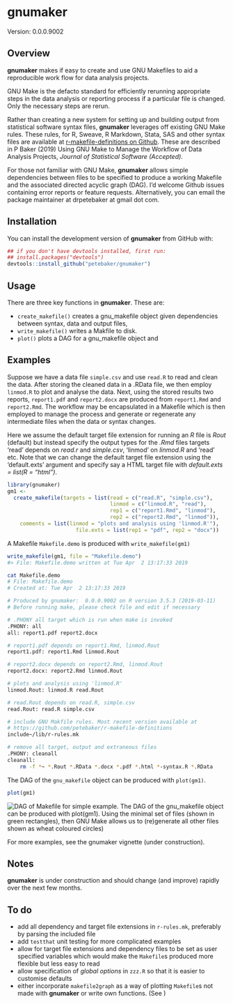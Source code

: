 
<!-- README.md is generated from README.Rmd. Please edit that file -->

# gnumaker

Version: 0.0.0.9002

## Overview

**gnumaker** makes if easy to create and use GNU Makefiles to aid a
reproducible work flow for data analysis projects.

GNU Make is the defacto standard for efficiently rerunning appropriate
steps in the data analysis or reporting process if a particular file is
changed. Only the necessary steps are rerun.

Rather than creating a new system for setting up and building output
from statistical software syntax files, **gnumaker** leverages off
existing GNU Make rules. These rules, for R, Sweave, R Markdown, Stata,
SAS and other syntax files are available at [r-makefile-definitions on
Github](https://github.com/petebaker/r-makefile-definitions). These are
described in P Baker (2019) Using GNU Make to Manage the Workflow of
Data Analysis Projects, *Journal of Statistical Software (Accepted)*.

For those not familiar with GNU Make, **gnumaker** allows simple
dependencies between files to be specified to produce a working Makefile
and the associated directed acyclic graph (DAG). I’d welcome Github
issues containing error reports or feature requests. Alternatively, you
can email the package maintainer at drpetebaker at gmail dot com.

## Installation

<!--
Install the latest CRAN version of **gnumaker** with:


```r
##install.packages("gnumaker")
```
-->

You can install the development version of **gnumaker** from GitHub
with:

``` r
## if you don't have devtools installed, first run:
## install.packages("devtools")
devtools::install_github("petebaker/gnumaker")
```

## Usage

There are three key functions in **gnumaker**. These are:

  - `create_makefile()` creates a gnu\_makefile object given
    dependencies between syntax, data and output files,
  - `write_makefile()` writes a Makfile to disk.
  - `plot()` plots a DAG for a gnu\_makefile object and

## Examples

Suppose we have a data file `simple.csv` and use `read.R` to read and
clean the data. After storing the cleaned data in a .RData file, we then
employ `linmod.R` to plot and analyse the data. Next, using the stored
results two reports, `report1.pdf` and `report2.docx` are produced from
`report1.Rmd` and `report2.Rmd`. The workflow may be encapsulated in a
Makefile which is then employed to manage the process and generate or
regenerate any intermediate files when the data or syntax changes.

Here we assume the default target file extension for running an *R* file
is *Rout* (default) but instead specify the output types for the *.Rmd*
files targets ‘read’ depends on *read.r* and *simple.csv*, ‘linmod’ on
*linmod.R* and ‘read’ etc. Note that we can change the default target
file extension using the ‘default.exts’ argument and specify say a HTML
target file with *default.exts = list(R = “html”)*.

``` r
library(gnumaker)
gm1 <-
  create_makefile(targets = list(read = c("read.R", "simple.csv"),
                                 linmod = c("linmod.R", "read"),
                                 rep1 = c("report1.Rmd", "linmod"),
                                 rep2 = c("report2.Rmd", "linmod")),
    comments = list(linmod = "plots and analysis using 'linmod.R'"),
                      file.exts = list(rep1 = "pdf", rep2 = "docx"))
```

A Makefile `Makefile.demo` is produced with `write_makefile(gm1)`

``` r
write_makefile(gm1, file = "Makefile.demo")
#> File: Makefile.demo written at Tue Apr  2 13:17:33 2019
```

``` bash
cat Makefile.demo
# File: Makefile.demo
# Created at: Tue Apr  2 13:17:33 2019

# Produced by gnumaker:  0.0.0.9002 on R version 3.5.3 (2019-03-11)
# Before running make, please check file and edit if necessary

# .PHONY all target which is run when make is invoked
.PHONY: all
all: report1.pdf report2.docx

# report1.pdf depends on report1.Rmd, linmod.Rout
report1.pdf: report1.Rmd linmod.Rout

# report2.docx depends on report2.Rmd, linmod.Rout
report2.docx: report2.Rmd linmod.Rout

# plots and analysis using 'linmod.R'
linmod.Rout: linmod.R read.Rout

# read.Rout depends on read.R, simple.csv
read.Rout: read.R simple.csv

# include GNU Makfile rules. Most recent version available at
# https://github.com/petebaker/r-makefile-definitions
include~/lib/r-rules.mk

# remove all target, output and extraneous files
.PHONY: cleanall
cleanall:
    rm -f *~ *.Rout *.RData *.docx *.pdf *.html *-syntax.R *.RData
```

The DAG of the `gnu_makefile` object can be produced with `plot(gm1)`.

``` r
plot(gm1)
```

![DAG of Makefile for simple example. The DAG of the `gnu_makefile`
object can be produced with `plot(gm1)`. Using the minimal set of files
(shown in green rectangles), then GNU Make allows us to (re)generate all
other files shown as wheat coloured circles)](images/simple-dag-1.png)

For more examples, see the gnumaker vignette (under construction).

## Notes

**gnumaker** is under construction and should change (and improve)
rapidly over the next few months.

## To do

  - add all dependency and target file extensions in `r-rules.mk`,
    preferably by parsing the included file
  - add `testthat` unit testing for more complicated examples
  - allow for target file extensions and dependency files to be set as
    user specified variables which would make the `Makefile`s produced
    more flexible but less easy to read
  - allow specification of *global options* in `zzz.R` so that it is
    easier to customise defaults
  - either incorporate `makefile2graph` as a way of plotting `Makefile`s
    not made with **gnumaker** or write own functions. (See )
